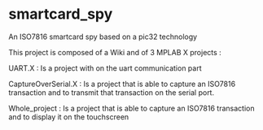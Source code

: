 smartcard_spy
=============

An ISO7816 smartcard spy based on a pic32 technology

This project is composed of a Wiki and of 3 MPLAB X projects :

UART.X : Is a project with on the uart communication part

CaptureOverSerial.X : Is a project that is able to capture an ISO7816 transaction and to transmit 
                      that transaction on the serial port.

Whole_project : Is a project that is able to capture an ISO7816 transaction and to display it on the touchscreen 
